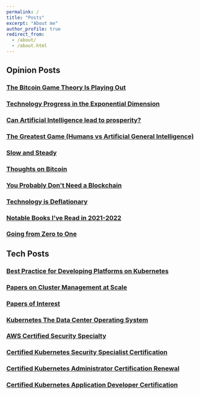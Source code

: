 ```yaml
---
permalink: /
title: "Posts"
excerpt: "About me"
author_profile: true
redirect_from: 
  - /about/
  - /about.html
---
```


## Opinion Posts

### [The Bitcoin Game Theory Is Playing Out](/publications/bitcoin-game-theory-is-playing-out)

### [Technology Progress in the Exponential Dimension](/publications/technology-progress-in-the-exponential-dimension)

### [Can Artificial Intelligence lead to prosperity?](/publications/ai-prosperity)

### [The Greatest Game (Humans vs Artificial General Intelligence)](/publications/the-greatest-game)

### [Slow and Steady](/publications/slow-and-steady)

### [Thoughts on Bitcoin](/publications/thoughts-on-bitcoin)

### [You Probably Don't Need a Blockchain](/publications/probably-dont-need-a-blockchain)

### [Technology is Deflationary](/publications/technology-is-deflationary)

### [Notable Books I’ve Read in 2021-2022](/publications/2022-books-read)

### [Going from Zero to One](/publications/going-from-zero-to-one)

## Tech Posts

### [Best Practice for Developing Platforms on Kubernetes](/publications/kubernetes-best-practices)

### [Papers on Cluster Management at Scale](/publications/cluster-management-papers)

### [Papers of Interest](/publications/papers-of-interest)

### [Kubernetes The Data Center Operating System](/publications/kubernetes-the-data-center-operating-system)

### [AWS Certified Security Specialty](/publications/aws-security-certification)

### [Certified Kubernetes Security Specialist Certification](/publications/cks-certification)

### [Certified Kubernetes Administrator Certification Renewal](/publications/cka-certification-renewal)

### [Certified Kubernetes Application Developer Certification](/publications/ckad-certification)
